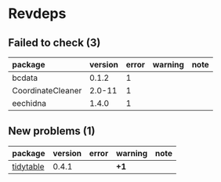 # Revdeps

## Failed to check (3)

|package           |version |error |warning |note |
|:-----------------|:-------|:-----|:-------|:----|
|bcdata            |0.1.2   |1     |        |     |
|CoordinateCleaner |2.0-11  |1     |        |     |
|eechidna          |1.4.0   |1     |        |     |

## New problems (1)

|package                            |version |error |warning |note |
|:----------------------------------|:-------|:-----|:-------|:----|
|[tidytable](problems.md#tidytable) |0.4.1   |      |__+1__  |     |


